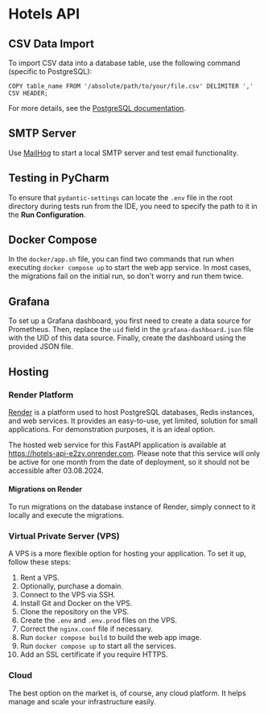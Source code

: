 # Hotels API

## CSV Data Import

To import CSV data into a database table, use the following command (specific to PostgreSQL):

```postgresql
COPY table_name FROM '/absolute/path/to/your/file.csv' DELIMITER ',' CSV HEADER;
```

For more details, see the [PostgreSQL documentation](https://www.postgresql.org/docs/current/sql-copy.html).

## SMTP Server

Use [MailHog](https://github.com/mailhog/MailHog) to start a local SMTP server and test email functionality.

## Testing in PyCharm

To ensure that `pydantic-settings` can locate the `.env` file in the root directory during tests run from the IDE, you
need to specify the path to it in the **Run Configuration**.

## Docker Compose

In the `docker/app.sh` file, you can find two commands that run when executing `docker compose up` to start the web app
service. In most cases, the migrations fail on the initial run, so don't worry and run them twice.

## Grafana

To set up a Grafana dashboard, you first need to create a data source for Prometheus. Then, replace the `uid` field in
the `grafana-dashboard.json` file with the UID of this data source. Finally, create the dashboard using the provided
JSON file.

## Hosting

### Render Platform

[Render](https://dashboard.render.com/) is a platform used to host PostgreSQL databases, Redis instances, and web
services. It provides an easy-to-use, yet limited, solution for small applications. For demonstration purposes, it is an
ideal option.

The hosted web service for this FastAPI application is available at https://hotels-api-e2zy.onrender.com. Please note
that this service will only be active for one month from the date of deployment, so it should not be accessible after
03.08.2024.

#### Migrations on Render

To run migrations on the database instance of Render, simply connect to it locally and execute the migrations.

### Virtual Private Server (VPS)

A VPS is a more flexible option for hosting your application. To set it up, follow these steps:

1. Rent a VPS.
2. Optionally, purchase a domain.
3. Connect to the VPS via SSH.
4. Install Git and Docker on the VPS.
5. Clone the repository on the VPS.
6. Create the `.env` and `.env.prod` files on the VPS.
7. Correct the `nginx.conf` file if necessary.
8. Run `docker compose build` to build the web app image.
9. Run `docker compose up` to start all the services.
10. Add an SSL certificate if you require HTTPS.

### Cloud

The best option on the market is, of course, any cloud platform. It helps manage and scale your infrastructure easily.
